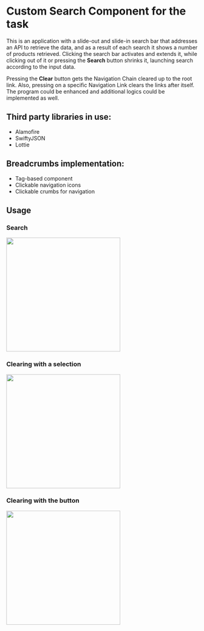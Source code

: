 # Custom Search Component for the task

This is an application with a slide-out and slide-in search bar that addresses an API to retrieve the data, and as a result of each search it shows a number of products retrieved. Clicking the search bar activates and extends it, while clicking out of it or pressing the **Search** button shrinks it, launching search according to the input data.

Pressing the **Clear** button gets the Navigation Chain cleared up to the root link. Also, pressing on a specific Navigation Link clears the links after itself. The program could be enhanced and additional logics could be implemented as well.

## Third party libraries in use:
* Alamofire
* SwiftyJSON
* Lottie

## Breadcrumbs implementation:
* Tag-based component
* Clickable navigation icons
* Clickable crumbs for navigation

## Usage

### Search
<img src="Images/Search.gif" width= 300> 

### Clearing with a selection
<img src="Images/GIF 1.gif" width= 300> 

### Clearing with the button
<img src="Images/GIF 2.gif" width= 300>
